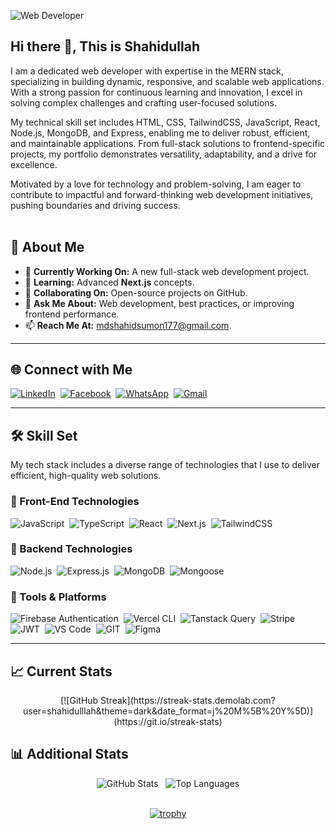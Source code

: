 ![Web Developer](https://i.ibb.co/CWdzZjx/Black-and-White-Gradient-Personal-Linked-In-Banner.png)

## Hi there 👋, This is Shahidullah

I am a dedicated web developer with expertise in the MERN stack, specializing in building dynamic, responsive, and scalable web applications. With a strong passion for continuous learning and innovation, I excel in solving complex challenges and crafting user-focused solutions.

My technical skill set includes HTML, CSS, TailwindCSS, JavaScript, React, Node.js, MongoDB, and Express, enabling me to deliver robust, efficient, and maintainable applications. From full-stack solutions to frontend-specific projects, my portfolio demonstrates versatility, adaptability, and a drive for excellence.

Motivated by a love for technology and problem-solving, I am eager to contribute to impactful and forward-thinking web development initiatives, pushing boundaries and driving success.
<br/> <br/> 

## 🌟 **About Me**

- 🔭 **Currently Working On:** A new full-stack web development project.  
- 🌱 **Learning:** Advanced **Next.js** concepts.  
- 👯 **Collaborating On:** Open-source projects on GitHub.  
- 💬 **Ask Me About:** Web development, best practices, or improving frontend performance.  
- 📫 **Reach Me At:** [mdshahidsumon177@gmail.com](mailto:mdshahidsumon177@gmail.com).

---

## 🌐 Connect with Me

[![LinkedIn](https://img.shields.io/badge/LinkedIn-%230077B5.svg?logo=linkedin&logoColor=white)](https://www.linkedin.com/in/shahidulllah "Connect on LinkedIn")&nbsp;
[![Facebook](https://img.shields.io/badge/Facebook-%231877F2.svg?logo=Facebook&logoColor=white)](https://www.facebook.com/shahidullllah "Visit my Facebook profile")&nbsp;
[![WhatsApp](https://img.shields.io/badge/WhatsApp-25D366?logo=whatsapp&logoColor=white)](https://wa.me/+8801747162648 "Message me on WhatsApp")&nbsp;
[![Gmail](https://img.shields.io/badge/Gmail-D14836?logo=gmail&logoColor=white)](mailto:mdshahidsumon177@gmail.com "Email me")

---

## 🛠️ Skill Set

My tech stack includes a diverse range of technologies that I use to deliver efficient, high-quality web solutions.

### 🎨 Front-End Technologies

![JavaScript](https://img.shields.io/badge/javascript-%23323330.svg?logo=javascript&logoColor=%23F7DF1E)&nbsp;
![TypeScript](https://img.shields.io/badge/typescript-%23007ACC.svg?logo=typescript&logoColor=white)&nbsp;
![React](https://img.shields.io/badge/react-%2320232a.svg?logo=react&logoColor=%2361DAFB)&nbsp;
![Next.js](https://img.shields.io/badge/Next.js-%23000000.svg?logo=next.js)&nbsp;
![TailwindCSS](https://img.shields.io/badge/tailwindcss-%2338B2AC.svg?logo=tailwind-css&logoColor=white)&nbsp;

### 🔧 Backend Technologies

![Node.js](https://img.shields.io/badge/node.js-6DA55F?logo=node.js&logoColor=white)&nbsp;
![Express.js](https://img.shields.io/badge/express.js-%23404d59.svg?logo=express&logoColor=%2361DAFB)&nbsp;
![MongoDB](https://img.shields.io/badge/MongoDB-%234ea94b.svg?logo=mongodb&logoColor=white)&nbsp;
![Mongoose](https://img.shields.io/badge/mongoose-%23880000.svg?logo=mongoose&logoColor=white)&nbsp;

### 🚀 Tools & Platforms

![Firebase Authentication](https://img.shields.io/badge/Firebase-Authentication-FFCA28?logo=Firebase&logoColor=white&labelColor=dd2c00)&nbsp;
![Vercel CLI](https://img.shields.io/badge/vercel%20cli-%23000000.svg?logo=vercel&logoColor=white)&nbsp;
![Tanstack Query](https://img.shields.io/badge/tanstack%20query-%23FF4154.svg?logo=react-query&logoColor=white)&nbsp;
![Stripe](https://img.shields.io/badge/Stripe-%231e1e1e.svg?logo=stripe&logoColor=%2364C4ED)&nbsp;
![JWT](https://img.shields.io/badge/JWT-black?logo=JSON%20web%20tokens)&nbsp;
![VS Code](https://img.shields.io/badge/VS%20Code-007ACC?logo=visual-studio-code&logoColor=white)&nbsp;
![GIT](https://img.shields.io/badge/Git-fc6d26?logo=git&logoColor=white)&nbsp;
![Figma](https://img.shields.io/badge/Figma-F24E1E?logo=figma&logoColor=white)&nbsp;

---

## 📈 Current Stats

<div align="center">   
[![GitHub Streak](https://streak-stats.demolab.com?user=shahidulllah&theme=dark&date_format=j%20M%5B%20Y%5D)](https://git.io/streak-stats)
</div>

## 📊 Additional Stats

<div align="center">
    <img src="https://github-readme-stats.vercel.app/api?username=shahidulllah&show_icons=true&theme=transparent" alt="GitHub Stats">&nbsp;&nbsp;
    <img src="https://github-readme-stats.vercel.app/api/top-langs/?username=shahidulllah&show_icons=true&theme=transparent&layout=compact" alt="Top Languages"><br/><br/>
    
[![trophy](https://github-profile-trophy.vercel.app/?username=shahidulllah&&show_icons=true&theme=transparent&layout=compact)](https://github.com/ryo-ma/github-profile-trophy)
</div>
